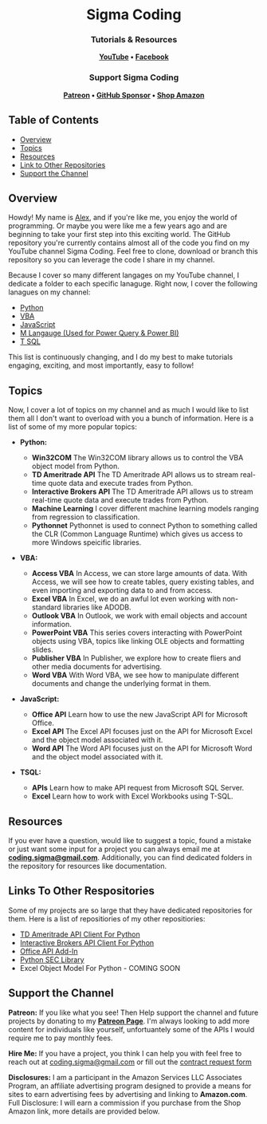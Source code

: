 <h1 align="center">
Sigma Coding
</h1>

<h3 align="center">
Tutorials & Resources
</h3>

<p align="center">
<strong>
<a href="https://www.youtube.com/c/SigmaCoding">YouTube</a>
•
<a href="https://www.facebook.com/codingsigma">Facebook</a>
</strong>
</p>

<h3 align="center">
Support Sigma Coding
</h3>

<p align="center">
<strong>
<a href="https://www.patreon.com/sigmacoding">Patreon</a>
•
<a href="https://github.com/sponsors/areed1192">GitHub Sponsor</a>
•
<a href="https://www.amazon.com/gp/search?ie=UTF8&tag=areed1192-20&linkCode=ur2&linkId=5b4d939974e7c2b59d0d4125ce716d0d&camp=1789&creative=9325&index=books&keywords=Finance Programming">Shop Amazon</a>
</strong>
</p>

## Table of Contents

- [Overview](#overview)
- [Topics](#topics)
- [Resources](#resources)
- [Link to Other Repositories](#links-to-other-respositories)
- [Support the Channel](#support-the-channel)

## Overview

Howdy! My name is [Alex](https://www.linkedin.com/in/alex-reed/), and if you're like me, you
enjoy the world of programming. Or maybe you were like me a few years ago and are beginning
to take your first step into this exciting world. The GitHub repository you're currently contains
almost all of the code you find on my YouTube channel Sigma Coding. Feel free to clone,
download or branch this repository so you can leverage the code I share in my channel.

Because I cover so many different langages on my YouTube channel, I dedicate a folder to each
specific lanaguge. Right now, I cover the following lanagues on my channel:

- [Python](https://github.com/areed1192/sigma_coding_youtube/tree/master/python)
- [VBA](https://github.com/areed1192/sigma_coding_youtube/tree/master/vba)
- [JavaScript](https://github.com/areed1192/sigma_coding_youtube/tree/master/javascript)
- [M Langauge (Used for Power Query & Power BI)](https://github.com/areed1192/sigma_coding_youtube/tree/master/m%20language)
- [T SQL](https://github.com/areed1192/sigma_coding_youtube/tree/master/t%20sql)

This list is continuously changing, and I do my best to make tutorials engaging, exciting,
and most importantly, easy to follow!

## Topics

Now, I cover a lot of topics on my channel and as much I would like to list them all I don't
want to overload with you a bunch of information. Here is a list of some of my more popular topics:

- **Python:**

  - **Win32COM** The Win32COM library allows us to control the VBA object model from Python.
  - **TD Ameritrade API** The TD Ameritrade API allows us to stream real-time quote data and
    execute trades from Python.
  - **Interactive Brokers API** The TD Ameritrade API allows us to stream real-time quote data
    and execute trades from Python.
  - **Machine Learning** I cover different machine learning models ranging from regression to
    classification.
  - **Pythonnet** Pythonnet is used to connect Python to something called the CLR (Common Language
    Runtime) which gives us access to more Windows speicific libraries.

- **VBA:**

  - **Access VBA** In Access, we can store large amounts of data. With Access, we will see how to
    create tables, query existing tables, and even importing and exporting data to and from access.
  - **Excel VBA** In Excel, we do an awful lot even working with non-standard libraries like ADODB.
  - **Outlook VBA** In Outlook, we work with email objects and account information.
  - **PowerPoint VBA** This series covers interacting with PowerPoint objects using VBA, topics like
    linking OLE objects and formatting slides.
  - **Publisher VBA** In Publisher, we explore how to create fliers and other media documents for
    advertising.
  - **Word VBA** With Word VBA, we see how to manipulate different documents and change the underlying
    format in them.

- **JavaScript:**

  - **Office API** Learn how to use the new JavaScript API for Microsoft Office.
  - **Excel API** The Excel API focuses just on the API for Microsoft Excel and the object
    model associated with it.
  - **Word API** The Word API focuses just on the API for Microsoft Word and the object model
    associated with it.

- **TSQL:**

  - **APIs** Learn how to make API request from Microsoft SQL Server.
  - **Excel** Learn how to work with Excel Workbooks using T-SQL.

## Resources

If you ever have a question, would like to suggest a topic, found a mistake or just want some
input for a project you can always email me at **coding.sigma@gmail.com**. Additionally, you
can find dedicated folders in the repository for resources like documentation.

## Links To Other Respositories

Some of my projects are so large that they have dedicated repositories for them. Here is a
list of repositiories of my other repositiories:

- [TD Ameritrade API Client For Python](https://github.com/areed1192/td-ameritrade-python-api)
- [Interactive Brokers API Client For Python](https://github.com/areed1192/interactive-broker-python-api)
- [Office API Add-In](https://github.com/areed1192/excel-custom-function-add-in)
- [Python SEC Library](https://github.com/areed1192/python-sec)
- Excel Object Model For Python - COMING SOON

## Support the Channel

**Patreon:**
If you like what you see! Then Help support the channel and future projects by donating to
my **[Patreon Page](https://www.patreon.com/sigmacoding)**. I'm always looking to add more
content for individuals like yourself, unfortuantely some of the APIs I would require me to
pay monthly fees.

**Hire Me:**
If you have a project, you think I can help you with feel free to reach out at [coding.sigma@gmail.com](mailto:coding.sigma@gmail.com?subject=[GitHub]%20Project%20Proposal) or fill out the [contract request form](https://forms.office.com/Pages/ResponsePage.aspx?id=ZwOBErInsUGliXx0Yo2VfcCSWZSwW25Es3vPV2veU0pUMUs5MUc2STkzSzVQMFNDVlI5NjJVNjREUi4u)

**Disclosures:**
I am a participant in the Amazon Services LLC Associates Program, an affiliate advertising program
designed to provide a means for sites to earn advertising fees by advertising and linking to **Amazon.com**.
Full Disclosure: I will earn a commission if you purchase from the Shop Amazon link, more details are provided below.

